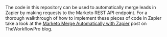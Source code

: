 The code in this repository can be used to automatically merge leads in Zapier by making requests to the Marketo REST API endpoint. For a thorough walkthrough of how to implement these pieces of code in Zapier take a look at the [Marketo Merge Automatically with Zapier](https://theworkflowpro.com/marketo-merge-automatically/?utm_source=github&utm_medium=referral&utm_campaign=readme) post on TheWorkflowPro blog.
